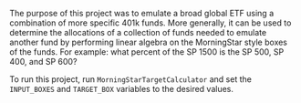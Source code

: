 The purpose of this project was to emulate a broad global ETF using a combination of more specific 401k funds. More generally, it can be used to determine the allocations of a collection of funds needed to emulate another fund by performing linear algebra on the MorningStar style boxes of the funds. For example: what percent of the SP 1500 is the SP 500, SP 400, and SP 600?

To run this project, run `MorningStarTargetCalculator` and set the `INPUT_BOXES` and `TARGET_BOX` variables to the desired values.
